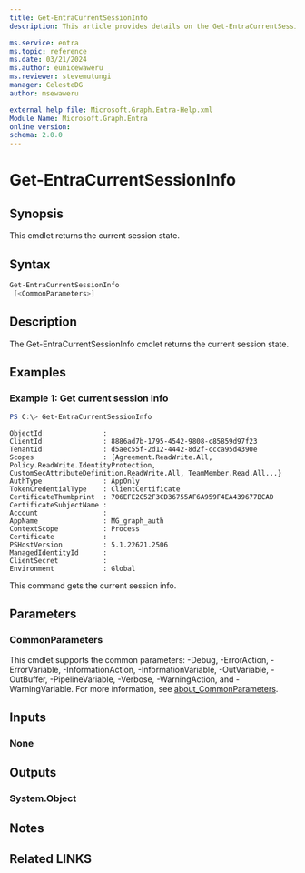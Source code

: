 ```yaml
---
title: Get-EntraCurrentSessionInfo
description: This article provides details on the Get-EntraCurrentSessionInfo command.

ms.service: entra
ms.topic: reference
ms.date: 03/21/2024
ms.author: eunicewaweru
ms.reviewer: stevemutungi
manager: CelesteDG
author: msewaweru

external help file: Microsoft.Graph.Entra-Help.xml
Module Name: Microsoft.Graph.Entra
online version:
schema: 2.0.0
---
```


# Get-EntraCurrentSessionInfo

## Synopsis
This cmdlet returns the current session state.

## Syntax

```powershell
Get-EntraCurrentSessionInfo 
 [<CommonParameters>]
```

## Description
The Get-EntraCurrentSessionInfo cmdlet returns the current session state.

## Examples

### Example 1: Get current session info
```powershell
PS C:\> Get-EntraCurrentSessionInfo
```

```output
ObjectId               :
ClientId               : 8886ad7b-1795-4542-9808-c85859d97f23
TenantId               : d5aec55f-2d12-4442-8d2f-ccca95d4390e
Scopes                 : {Agreement.ReadWrite.All, Policy.ReadWrite.IdentityProtection, CustomSecAttributeDefinition.ReadWrite.All, TeamMember.Read.All...}
AuthType               : AppOnly
TokenCredentialType    : ClientCertificate
CertificateThumbprint  : 706EFE2C52F3CD36755AF6A959F4EA439677BCAD
CertificateSubjectName :
Account                :
AppName                : MG_graph_auth
ContextScope           : Process
Certificate            :
PSHostVersion          : 5.1.22621.2506
ManagedIdentityId      :
ClientSecret           :
Environment            : Global
```

This command gets the current session info.

## Parameters

### CommonParameters
This cmdlet supports the common parameters: -Debug, -ErrorAction, -ErrorVariable, -InformationAction, -InformationVariable, -OutVariable, -OutBuffer, -PipelineVariable, -Verbose, -WarningAction, and -WarningVariable. For more information, see [about_CommonParameters](https://go.microsoft.com/fwlink/?LinkID=113216).

## Inputs

### None
## Outputs

### System.Object
## Notes

## Related LINKS
